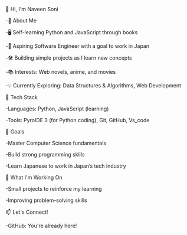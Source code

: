 👋 Hi, I'm Naveen Soni

-🚀 About Me

-🖥️ Self-learning Python and JavaScript through books

-🎯 Aspiring Software Engineer with a goal to work in Japan

-🛠️ Building simple projects as I learn new concepts

-📚 Interests: Web novels, anime, and movies

-💡 Currently Exploring: Data Structures & Algorithms, Web Development


🔧 Tech Stack

-Languages: Python, JavaScript (learning)

-Tools: PyroIDE 3 (for Python coding), Git, GitHub, Vs_code


🎯 Goals

-Master Computer Science fundamentals

-Build strong programming skills

-Learn Japanese to work in Japan’s tech industry


🌱 What I'm Working On

-Small projects to reinforce my learning

-Improving problem-solving skills


📫 Let's Connect!

-GitHub: You're already here!
